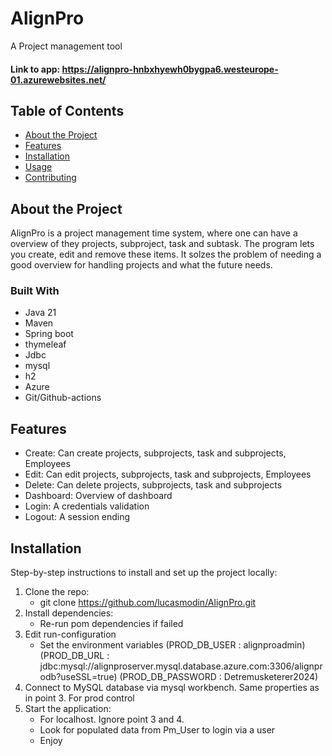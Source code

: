 # AlignPro
A Project management tool
#### Link to app: https://alignpro-hnbxhyewh0bygpa6.westeurope-01.azurewebsites.net/

## Table of Contents
- [About the Project](#about-the-project)
- [Features](#features)
- [Installation](#installation)
- [Usage](#usage)
- [Contributing](#contributing)

## About the Project
AlignPro is a project management time system, where one can have a overview of they projects, subproject, task and subtask. The program lets you create, edit and remove these items. It solzes the problem of needing a good overview for handling projects and what the future needs.

### Built With
- Java 21
- Maven
- Spring boot
- thymeleaf
- Jdbc
- mysql
- h2
- Azure
- Git/Github-actions

## Features
- Create: Can create projects, subprojects, task and subprojects, Employees
- Edit: Can edit projects, subprojects, task and subprojects, Employees
- Delete:  Can delete projects, subprojects, task and subprojects
- Dashboard: Overview of dashboard
- Login: A credentials validation
- Logout: A session ending 

## Installation
Step-by-step instructions to install and set up the project locally:
1. Clone the repo:
   - git clone https://github.com/lucasmodin/AlignPro.git 
2. Install dependencies:
   - Re-run pom dependencies if failed
3. Edit run-configuration
   - Set the environment variables
   (PROD_DB_USER : alignproadmin)
   (PROD_DB_URL : jdbc:mysql://alignproserver.mysql.database.azure.com:3306/alignprodb?useSSL=true)
   (PROD_DB_PASSWORD : Detremusketerer2024)
4. Connect to MySQL database via mysql workbench. Same properties as in point 3. For prod control
5. Start the application:
   -  For localhost. Ignore point 3 and 4.
   - Look for populated data from Pm_User to login via a user
   - Enjoy

